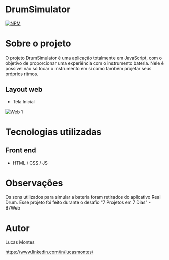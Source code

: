 # DrumSimulator
[![NPM](https://img.shields.io/npm/l/react)](https://github.com/lucasmontes10/DrumSimulator/blob/main/LICENSE) 

# Sobre o projeto


O projeto DrumSimulator é uma aplicação totalmente em JavaScript, com o objetivo de proporcionar uma experiência com o instrumento bateria. Nele é possível não só tocar o instrumento em si como também projetar seus próprios ritmos.


## Layout web
- Tela Inicial  

![Web 1](https://github.com/lucasmontes10/drums/blob/master/images/telaFinal.png)

# Tecnologias utilizadas

## Front end
- HTML / CSS / JS 

# Observações
Os sons utilizados para simular a bateria foram retirados do aplicativo Real Drum. Esse projeto foi feito durante o desafio "7 Projetos em 7 Dias" - B7Web
# Autor

Lucas Montes

https://www.linkedin.com/in/lucasmontes/
